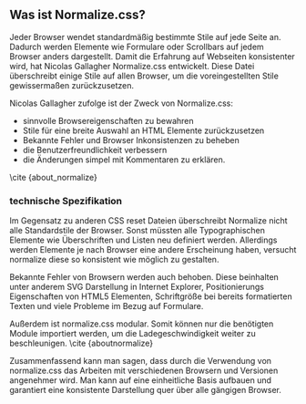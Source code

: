 ## Was ist Normalize.css?
Jeder Browser wendet standardmäßig bestimmte Stile auf jede Seite an. Dadurch werden Elemente wie Formulare oder Scrollbars auf jedem Browser anders dargestellt. Damit die Erfahrung auf Webseiten konsistenter wird, hat Nicolas Gallagher Normalize.css entwickelt. Diese Datei überschreibt einige Stile auf allen Browser, um die voreingestellten Stile gewissermaßen zurückzusetzen.

Nicolas Gallagher zufolge ist der Zweck von Normalize.css:

* sinnvolle Browsereigenschaften zu bewahren
* Stile für eine breite Auswahl an HTML Elemente zurückzusetzen
* Bekannte Fehler und Browser Inkonsistenzen zu beheben
* die Benutzerfreundlichkeit verbessern
* die Änderungen simpel mit Kommentaren zu erklären.

\cite {about_normalize}

### technische Spezifikation

Im Gegensatz zu anderen CSS reset Dateien überschreibt Normalize nicht alle Standardstile der Browser. Sonst müssten alle Typographischen Elemente wie Überschriften und Listen neu definiert werden. Allerdings werden Elemente je nach Browser eine andere Erscheinung haben, versucht normalize diese so konsistent wie möglich zu gestalten.

Bekannte Fehler von Browsern werden auch behoben. Diese beinhalten unter anderem SVG Darstellung in Internet Explorer, Positionierungs Eigenschaften von HTML5 Elementen, Schriftgröße bei bereits formatierten Texten und viele Probleme im Bezug auf Formulare.

Außerdem ist normalize.css modular. Somit können nur die benötigten Module importiert werden, um die Ladegeschwindigkeit weiter zu beschleunigen. \cite {aboutnormalize}

Zusammenfassend kann man sagen, dass durch die Verwendung von normalize.css das Arbeiten mit verschiedenen Browsern und Versionen angenehmer wird. Man kann auf eine einheitliche Basis aufbauen und garantiert eine konsistente Darstellung quer über alle gängigen Browser.